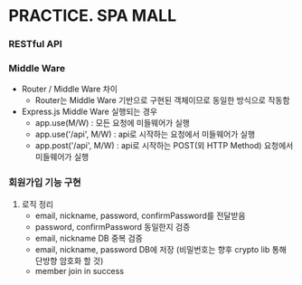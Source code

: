 # PRACTICE. SPA MALL

### RESTful API

### Middle Ware
   - Router / Middle Ware 차이
      * Router는 Middle Ware 기반으로 구현된 객체이므로 동일한 방식으로 작동함
   - Express.js Middle Ware 실행되는 경우
      * app.use(M/W) : 모든 요청에 미들웨어가 실행
      * app.use('/api', M/W) : api로 시작하는 요청에서 미들웨어가 실행
      * app.post('/api', M/W) : api로 시작하는 POST(외 HTTP Method) 요청에서 미들웨어가 실행

### 회원가입 기능 구현
   1. 로직 정리
      - email, nickname, password, confirmPassword를 전달받음
      - password, confirmPassword 동일한지 검증
      - email, nickname DB 중복 검증
      - email, nickname, password DB에 저장 (비밀번호는 향후 crypto lib 통해 단방향 암호화 할 것)
      - member join in success
